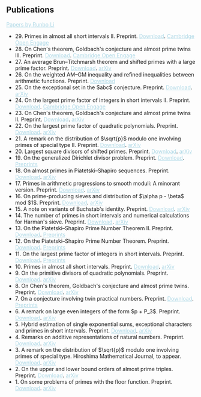 <style>
  a {
    color: lightblue;
  }
</style>

## Publications

<a href="https://runbolicarey.com/assets/downloads/Papers_by_Runbo_Li_website.pdf"><span>Papers by Runbo Li</span></a>

<ul style="margin:0 0 5px;">
  <li>29. Primes in almost all short intervals II. Preprint. <a href="https://runbolicarey.com/assets/downloads/On_Chen_s_theorem__Goldbach_s_conjecture_and_almost_prime_twins_III.pdf"><span>Download</span></a>. <a href="https://doi.org/10.33774/coe-2025-jrnjl"><span>Cambridge Open Engage</span></a></li>  
  <li>28. On Chen's theorem, Goldbach's conjecture and almost prime twins III. Preprint. <a href="https://runbolicarey.com/assets/downloads/On_Chen_s_theorem__Goldbach_s_conjecture_and_almost_prime_twins_III.pdf"><span>Download</span></a>. <a href="https://doi.org/10.33774/coe-2025-5kl50"><span>Cambridge Open Engage</span></a></li>  
  <li>27. An average Brun–Titchmarsh theorem and shifted primes with a large prime factor. Preprint. <a href="https://runbolicarey.com/assets/downloads/An_average_Brun__Titchmarsh_theorem_and_shifted_primes_with_a_large_prime_factor.pdf"><span>Download</span></a>. <a href="https://arxiv.org/abs/2508.18285v3"><span>arXiv</span></a></li>  
  <li>26. On the weighted AM–GM inequality and refined inequalities between arithmetic functions. Preprint. <a href="https://runbolicarey.com/assets/downloads/On_the_weighted_AM__GM_inequality_and_refined_inequalities_between_arithmetic_functions.pdf"><span>Download</span></a></li>  
  <li>25. On the exceptional set in the $abc$ conjecture. Preprint. <a href="https://runbolicarey.com/assets/downloads/On_the_exceptional_set_in_the_abc_conjecture.pdf"><span>Download</span></a>. <a href="https://arxiv.org/abs/2507.02885v1"><span>arXiv</span></a></li>  
  <li>24. On the largest prime factor of integers in short intervals II. Preprint. <a href="https://runbolicarey.com/assets/downloads/On_the_largest_prime_factor_of_integers_in_short_intervals_II.pdf"><span>Download</span></a>. <a href="https://doi.org/10.33774/coe-2025-xnbjq-v2"><span>Cambridge Open Engage</span></a></li>  
  <li>23. On Chen's theorem, Goldbach's conjecture and almost prime twins II. Preprint. <a href="https://runbolicarey.com/assets/downloads/On_Chen_s_theorem__Goldbach_s_conjecture_and_almost_prime_twins_II.pdf"><span>Download</span></a>. <a href="https://arxiv.org/abs/2405.05727v4"><span>arXiv</span></a></li>  
  <li>22. On the largest prime factor of quadratic polynomials. Preprint. <a href="https://runbolicarey.com/assets/downloads/On_the_largest_prime_factor_of_quadratic_polynomials.pdf"><span>Download</span></a>. <a href="https://arxiv.org/abs/2406.07575v2"><span>arXiv</span></a></li>  
  <li>21. A remark on the distribution of $\sqrt{p}$ modulo one involving primes of special type II. Preprint. <a href="https://runbolicarey.com/assets/downloads/A_remark_on_the_distribution_of__p_modulo_one_involving_primes_of_special_type_II.pdf"><span>Download</span></a>. <a href="https://arxiv.org/abs/2401.01351v3"><span>arXiv</span></a></li>  
  <li>20. Largest square divisors of shifted primes. Preprint. <a href="https://runbolicarey.com/assets/downloads/Largest_square_divisors_of_shifted_primes.pdf"><span>Download</span></a>. <a href="https://arxiv.org/abs/2505.23779v1"><span>arXiv</span></a></li>  
  <li>19. On the generalized Dirichlet divisor problem. Preprint. <a href="https://runbolicarey.com/assets/downloads/On_the_generalized_Dirichlet_divisor_problem.pdf"><span>Download</span></a>. <a href="https://www.preprints.org/manuscript/202505.1432/v3"><span>Preprints</span></a></li>  
  <li>18. On almost primes in Piatetski–Shapiro sequences. Preprint. <a href="https://runbolicarey.com/assets/downloads/On_almost_primes_in_Piatetski__Shapiro_sequences.pdf"><span>Download</span></a>. <a href="https://arxiv.org/abs/2505.09634"><span>arXiv</span></a></li>  
  <li>17. Primes in arithmetic progressions to smooth moduli: A minorant version. Preprint. <a href="https://runbolicarey.com/assets/downloads/Primes_in_arithmetic_progressions_to_smooth_moduli.pdf"><span>Download</span></a>. <a href="https://arxiv.org/abs/2505.09629v1"><span>arXiv</span></a></li>  
  <li>16. On prime-producing sieves and distribution of $\alpha p - \beta$ mod $1$. Preprint. <a href="https://runbolicarey.com/assets/downloads/On_prime__producing_sieves_and_distribution_of_ap_b_mod_1.pdf"><span>Download</span></a>. <a href="https://arxiv.org/abs/2504.13195v3"><span>arXiv</span></a></li>  
  <li>15. A note on variants of Buchstab's identity. Preprint. <a href="https://runbolicarey.com/assets/downloads/A_note_on_variants_of_Buchstab_s_identity.pdf"><span>Download</span></a>. <a href="https://arxiv.org/abs/2504.07974v1"><span>arXiv</span></a></li>
  <li>14. The number of primes in short intervals and numerical calculations for Harman's sieve. Preprint. <a href="https://runbolicarey.com/assets/downloads/The_number_of_primes_in_short_intervals_and_numerical_calculations_for_Harman_s_sieve.pdf"><span>Download</span></a>. <a href="https://arxiv.org/abs/2308.04458v8"><span>arXiv</span></a></li>
  <li>13. On the Piatetski–Shapiro Prime Number Theorem II. Preprint. <a href="https://runbolicarey.com/assets/downloads/On_the_Piatetski_Shapiro_prime_number_theorem_II.pdf"><span>Download</span></a>. <a href="https://www.preprints.org/manuscript/202504.1165/v2"><span>Preprints</span></a></li>
  <li>12. On the Piatetski–Shapiro Prime Number Theorem. Preprint. <a href="https://runbolicarey.com/assets/downloads/On_the_Piatetski_Shapiro_prime_number_theorem.pdf"><span>Download</span></a>. <a href="https://www.preprints.org/manuscript/202504.1190/v1"><span>Preprints</span></a></li>
  <li>11. On the largest prime factor of integers in short intervals. Preprint. <a href="https://runbolicarey.com/assets/downloads/On_the_largest_prime_factor_of_integers_in_short_intervals.pdf"><span>Download</span></a>. <a href="https://www.preprints.org/manuscript/202504.1212/v2"><span>Preprints</span></a></li>
  <li>10. Primes in almost all short intervals. Preprint. <a href="https://runbolicarey.com/assets/downloads/Primes_in_almost_all_short_intervals.pdf"><span>Download</span></a>. <a href="https://arxiv.org/abs/2407.05651v6"><span>arXiv</span></a></li>
  <li>9. On the primitive divisors of quadratic polynomials. Preprint. <a href="https://runbolicarey.com/assets/downloads/On_the_primitive_divisors_of_quadratic_polynomials.pdf"><span>Download</span></a>. <a href="https://arxiv.org/abs/2406.07575v1"><span>arXiv</span></a></li>
  <li>8. On Chen's theorem, Goldbach's conjecture and almost prime twins. Preprint. <a href="https://runbolicarey.com/assets/downloads/On_Chen_s_theorem__Goldbach_s_conjecture_and_almost_prime_twins.pdf"><span>Download</span></a>. <a href="https://arxiv.org/abs/2405.05727v3"><span>arXiv</span></a></li>
  <li>7. On a conjecture involving twin practical numbers. Preprint. <a href="https://runbolicarey.com/assets/downloads/On_a_conjecture_involving_twin_practical_numbers.pdf"><span>Download</span></a>. <a href="https://www.preprints.org/manuscript/202504.1211/v1"><span>Preprints</span></a></li>
  <li>6. A remark on large even integers of the form $p + P_3$. Preprint. <a href="https://runbolicarey.com/assets/downloads/A_remark_on_large_even_integers_of_the_form_p_P3.pdf"><span>Download</span></a>. <a href="https://arxiv.org/abs/2403.09691v1"><span>arXiv</span></a></li>
  <li>5. Hybrid estimation of single exponential sums, exceptional characters and primes in short intervals. Preprint. <a href="https://runbolicarey.com/assets/downloads/Hybrid_estimation_of_exponential_sums__exceptional_characters_and_primes_in_short_intervals.pdf"><span>Download</span></a>. <a href="https://arxiv.org/abs/2401.11139v3"><span>arXiv</span></a></li>
  <li>4. Remarks on additive representations of natural numbers. Preprint. <a href="https://runbolicarey.com/assets/downloads/Remarks_on_additive_representations_of_natural_numbers.pdf"><span>Download</span></a>. <a href="https://arxiv.org/abs/2309.03218v7"><span>arXiv</span></a></li>
  <li>3. A remark on the distribution of $\sqrt{p}$ modulo one involving primes of special type. Hiroshima Mathematical Journal, to appear. <a href="https://runbolicarey.com/assets/downloads/A_remark_on_the_distribution_of__p_modulo_one_involving_primes_of_special_type.pdf"><span>Download</span></a>. <a href="https://arxiv.org/abs/2401.01351v1"><span>arXiv</span></a></li>
  <li>2. On the upper and lower bound orders of almost prime triples. Preprint. <a href="https://runbolicarey.com/assets/downloads/On_the_upper_and_lower_bound_orders_of_almost_prime_triples.pdf"><span>Download</span></a>. <a href="https://arxiv.org/abs/2401.01348v1"><span>arXiv</span></a></li>
  <li>1. On some problems of primes with the floor function. Preprint. <a href="https://runbolicarey.com/assets/downloads/On_some_problems_of_primes_involving_the_floor_function.pdf"><span>Download</span></a>. <a href="https://arxiv.org/abs/2308.16301v1"><span>arXiv</span></a></li>  
</ul>
